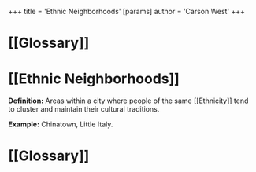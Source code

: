 +++
 title = 'Ethnic Neighborhoods'
[params]
	author = 'Carson West'
+++
# [[Glossary]]

# [[Ethnic Neighborhoods]] 
**Definition:**  Areas within a city where people of the same [[Ethnicity]] tend to cluster and maintain their cultural traditions.

**Example:**  Chinatown, Little Italy.

# [[Glossary]]